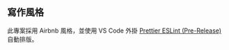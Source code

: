 寫作風格
---

此專案採用 Airbnb 風格，並使用 VS Code 外掛 [Prettier ESLint (Pre-Release)](https://marketplace.visualstudio.com/items?itemName=rvest.vs-code-prettier-eslint) 自動排版。
